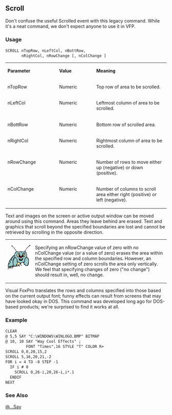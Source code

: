## Scroll

Don't confuse the useful Scrolled event with this legacy command. While it's a neat command, we don't expect anyone to use it in VFP. 

### Usage

```foxpro
SCROLL nTopRow, nLeftCol, nBottRow,
       nRightCol, nRowChange [, nColChange ]
```
<table>
<tr>
  <td width="32%" valign="top">
  <p><b>Parameter</b></p>
  </td>
  <td width=23% valign=top>
  <p><b>Value</b></p>
  </td>
  <td width=45% valign=top>
  <p><b>Meaning</b></p>
  </td>
 </tr>
<tr>
  <td width="32%" valign="top">
  <p>nTopRow</p>
  </td>
  <td width=23% valign=top>
  <p>Numeric</p>
  </td>
  <td width=45% valign=top>
  <p>Top row of area to be scrolled.</p>
  </td>
 </tr>
<tr>
  <td width="32%" valign="top">
  <p>nLeftCol</p>
  </td>
  <td width=23% valign=top>
  <p>Numeric</p>
  </td>
  <td width=45% valign=top>
  <p>Leftmost column of area to be scrolled.</p>
  </td>
 </tr>
<tr>
  <td width="32%" valign="top">
  <p>nBottRow</p>
  </td>
  <td width=23% valign=top>
  <p>Numeric</p>
  </td>
  <td width=45% valign=top>
  <p>Bottom row of scrolled area.</p>
  </td>
 </tr>
<tr>
  <td width="32%" valign="top">
  <p>nRightCol</p>
  </td>
  <td width=23% valign=top>
  <p>Numeric</p>
  </td>
  <td width=45% valign=top>
  <p>Rightmost column of area to be scrolled. </p>
  </td>
 </tr>
<tr>
  <td width="32%" valign="top">
  <p>nRowChange</p>
  </td>
  <td width=23% valign=top>
  <p>Numeric</p>
  </td>
  <td width=45% valign=top>
  <p>Number of rows to move either up (negative) or down (positive).</p>
  </td>
 </tr>
<tr>
  <td width="32%" valign="top">
  <p>nColChange</p>
  </td>
  <td width=23% valign=top>
  <p>Numeric</p>
  </td>
  <td width=45% valign=top>
  <p>Number of columns to scroll area either right (positive) or left (negative).</p>
  </td>
 </tr>
</table>

Text and images on the screen or active output window can be moved around using this command. Areas they leave behind are erased. Text and graphics that scroll beyond the specified boundaries are lost and cannot be retrieved by scrolling in the opposite direction. 

<table>
<tr>
  <td width="17%" valign="top">
<p><img width="95" height="78" src="Bug.gif">
  </td>
  <td width=83%>
  <p>Specifying an nRowChange value of zero with no nColChange value (or a value of zero) erases the area within the specified row and column boundaries. However, an nColChange setting of zero scrolls the area only vertically. We feel that specifying changes of zero (&quot;no change&quot;) should result in, well, no change.</p>
  </td>
 </tr>
</table>

Visual FoxPro translates the rows and columns specified into those based on the current output font; funny effects can result from screens that may have looked okay in DOS. This command was developed long ago for DOS-based products; we're surprised to find it works at all.

### Example

```foxpro
CLEAR
@ 5,5 SAY "C:\WINDOWS\WINLOGO.BMP" BITMAP
@ 10, 10 SAY "Way Cool Effects" ;
         FONT "Times",16 STYLE "T" COLOR R+
SCROLL 0,0,20,15,2
SCROLL 5,16,20,21,-2
FOR i = 4 TO -8 STEP -1
  IF i # 0
    SCROLL 0,26-i,20,26-i,i*.1
  ENDIF
NEXT
```
### See Also

[@...Say](s4g175.md)